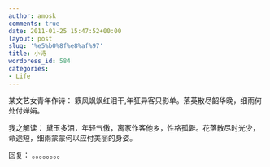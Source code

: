 ```yaml
---
author: amosk
comments: true
date: 2011-01-25 15:47:52+00:00
layout: post
slug: '%e5%b0%8f%e8%af%97'
title: 小诗
wordpress_id: 584
categories:
- Life
---
```


某文艺女青年作诗：
簌风飒飒红泪干,年狂异客只影单。落英散尽韶华晚，细雨何处付婵娟。

我之解读：
黛玉多泪，年轻气傲，离家作客他乡，性格孤僻。花落散尽时光少，命途短，细雨蒙蒙何以应付美丽的身姿。

回复：
。。。。。。。。
